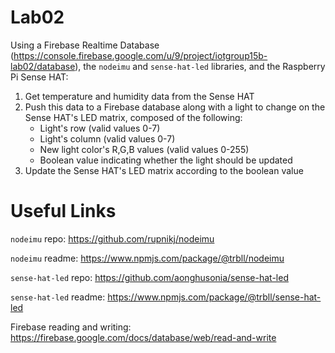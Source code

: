 # Lab02
Using a Firebase Realtime Database (https://console.firebase.google.com/u/9/project/iotgroup15b-lab02/database), the `nodeimu` and `sense-hat-led` libraries, and the Raspberry Pi Sense HAT:
  1. Get temperature and humidity data from the Sense HAT
  2. Push this data to a Firebase database along with a light to change on the Sense HAT's LED matrix, composed of the following:
      - Light's row (valid values 0-7)
      - Light's column (valid values 0-7)
      - New light color's R,G,B values (valid values 0-255)
      - Boolean value indicating whether the light should be updated
  3. Update the Sense HAT's LED matrix according to the boolean value

# Useful Links
`nodeimu` repo: https://github.com/rupnikj/nodeimu

`nodeimu` readme: https://www.npmjs.com/package/@trbll/nodeimu

`sense-hat-led` repo: https://github.com/aonghusonia/sense-hat-led

`sense-hat-led` readme: https://www.npmjs.com/package/@trbll/sense-hat-led

Firebase reading and writing: https://firebase.google.com/docs/database/web/read-and-write
